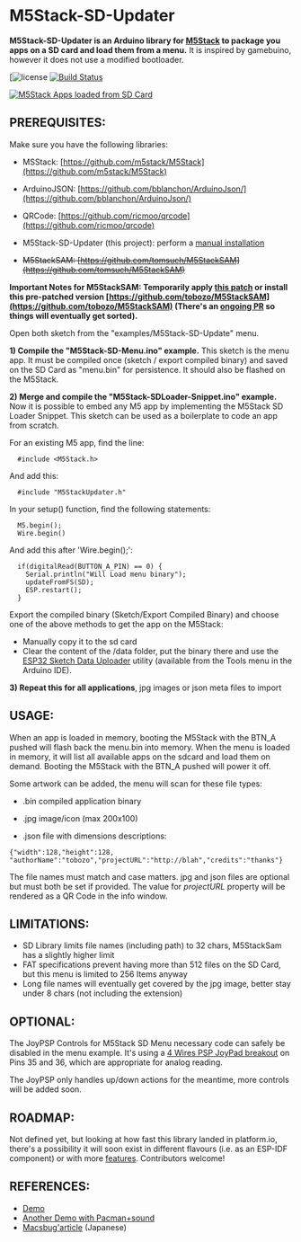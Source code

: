 # M5Stack-SD-Updater

**M5Stack-SD-Updater is an Arduino library for [M5Stack](http://m5stack.com/) to package you apps on a SD card and load them from a menu.**
It is inspired by gamebuino, however it does not use a modified bootloader.

[![license](https://img.shields.io/github/license/mashape/apistatus.svg)
[![Build Status](https://travis-ci.org/tobozo/M5Stack-SD-Updater.svg?branch=master)](https://travis-ci.org/tobozo/M5Stack-SD-Updater)



[![ M5Stack Apps loaded from SD Card](https://img.youtube.com/vi/myQfeYxyc3o/0.jpg)](https://www.youtube.com/watch?v=myQfeYxyc3o)



PREREQUISITES:
--------------

Make sure you have the following libraries:
  
- MSStack: [https://github.com/m5stack/M5Stack](https://github.com/m5stack/M5Stack)
- ArduinoJSON: [https://github.com/bblanchon/ArduinoJson/](https://github.com/bblanchon/ArduinoJson/)
- QRCode: [https://github.com/ricmoo/qrcode](https://github.com/ricmoo/qrcode)
- M5Stack-SD-Updater (this project): perform a [manual installation](https://www.arduino.cc/en/Guide/Libraries#toc5)

- ~~M5StackSAM: [https://github.com/tomsuch/M5StackSAM](https://github.com/tomsuch/M5StackSAM)~~

**Important Notes for M5StackSAM: Temporarily apply [this patch](https://github.com/tobozo/M5StackSAM/commit/732bd82557eb67c42b92b8752140fe2290c569d6) or install this pre-patched version [https://github.com/tobozo/M5StackSAM](https://github.com/tobozo/M5StackSAM) (There's an [ongoing PR](https://github.com/tomsuch/M5StackSAM/pull/2) so things will eventually get sorted).**
  


Open both sketch from the "examples/M5Stack-SD-Update" menu.


**1) Compile the "M5Stack-SD-Menu.ino" example.** This sketch is the menu app. It must be compiled once (sketch / export compiled binary) and saved on the SD Card as "menu.bin" for persistence. It should also be flashed on the M5Stack.


**2) Merge and compile the "M5Stack-SDLoader-Snippet.ino" example.** Now it is possible to embed any M5 app by implementing the 
  M5Stack SD Loader Snippet. This sketch can be used as a boilerplate to code an app from 
  scratch.

  For an existing M5 app, find the line:

      #include <M5Stack.h>
      
  And add this:
      
      #include "M5StackUpdater.h"
      
  In your setup() function, find the following statements:

      M5.begin();
      Wire.begin()

  And add this after 'Wire.begin();':

      if(digitalRead(BUTTON_A_PIN) == 0) {
        Serial.println("Will Load menu binary");
        updateFromFS(SD);
        ESP.restart();
      }
      
  Export the compiled binary (Sketch/Export Compiled Binary) and choose one of the above methods to get the app on the M5Stack:

  - Manually copy it to the sd card
  - Clear the content of the /data folder, put the binary there and use the [ESP32 Sketch Data Uploader](https://github.com/me-no-dev/arduino-esp32fs-plugin) utility (available from the Tools menu in the Arduino IDE).
      
      
**3) Repeat this for all applications**, jpg images or json meta files to import


USAGE:
------

When an app is loaded in memory, booting the M5Stack with the BTN_A pushed will flash back the menu.bin into memory. When the menu is loaded in memory, it will list all available apps on the sdcard and load them on demand. Booting the M5Stack with the BTN_A pushed will power it off.

Some artwork can be added, the menu will scan for these file types:
  
  - .bin compiled application binary
    
  - .jpg image/icon (max 200x100)
    
  - .json file with dimensions descriptions: 
  
  `{"width":128,"height":128, "authorName":"tobozo","projectURL":"http://blah","credits":"thanks"}`
    

  The file names must match and case matters.
  jpg and json files are optional but must both be set if provided.
  The value for *projectURL* property will be rendered as a QR Code in the info window.

LIMITATIONS:
------------
- SD Library limits file names (including path) to 32 chars, M5StackSam has a slightly higher limit
- FAT specifications prevent having more than 512 files on the SD Card, but this menu is limited to 256 Items anyway
- Long file names will eventually get covered by the jpg image, better stay under 8 chars (not including the extension)

OPTIONAL:
---------

The JoyPSP Controls for M5Stack SD Menu necessary code can safely be disabled in the menu example.
It's using a [4 Wires PSP JoyPad breakout](https://www.google.fr/search?q=psp+joypad+breakout) on Pins 35 and 36, which are appropriate for analog reading.

The JoyPSP only handles up/down actions for the meantime, more controls will be added soon.

ROADMAP:
--------

Not defined yet, but looking at how fast this library landed in platform.io, there's a possibility it will soon exist in different flavours (i.e. as an ESP-IDF component) or with more [features](https://github.com/m5stack/faces). Contributors welcome!


REFERENCES:
-----------

- [Demo](https://youtu.be/myQfeYxyc3o)
- [Another Demo with Pacman+sound](https://youtu.be/36fgNCecoEg)
- [Macsbug'article](https://macsbug.wordpress.com/2018/03/12/m5stack-sd-updater/) (Japanese)
 
